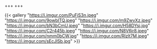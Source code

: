 +++
+++

{{< gallery "https://i.imgur.com/PuFiS3n.jpeg" "https://i.imgur.com/9owbITQ.jpeg" "https://i.imgur.com/m9ZwvXz.jpeg" "https://i.imgur.com/bN3bCmU.jpeg" "https://i.imgur.com/H58DYsj.jpg" "https://i.imgur.com/C2r445b.jpeg" "https://i.imgur.com/N8V6jr8.jpeg" "https://i.imgur.com/nmm0bCW.jpg" "https://i.imgur.com/RIzlt7M.jpeg" "https://i.imgur.com/sEcJlSb.jpg" >}}


